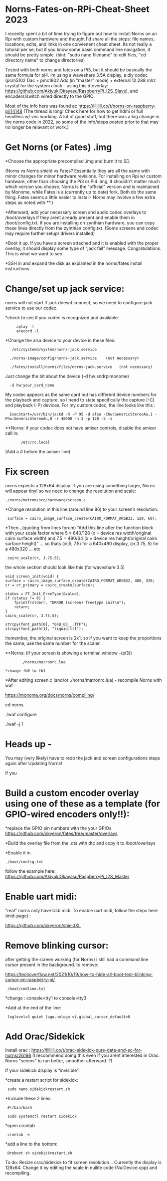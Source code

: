 # Norns-Fates-on-RPi-Cheat-Sheet  2023
I recently spent a bit of time trying to figure out how to install Norns on an Rpi with custom hardware and thought I'd share all the steps: file names, locations, edits, and links in one convienent cheat sheet.  Its not really a tutorial per se; but if you know some basic command line navigation, it should be pretty simple.   (hint: "sudo nano filename" to edit files,  "cd directory name" to change directories)     

Tested with both norns and fates on a Pi3, but it should be basically the same formula for pi4. Im using a waveshare 3.5A display,  a diy codec (pcm5102 Dac + pmc1802 Adc (in "master" mode) + external 12.288 mhz crystal for the system clock - using this dtoverlay: https://github.com/AkiyukiOkayasu/RaspberryPi_I2S_Slave), and encoders/switch wired directly to the GPIO. 

Most of the info here was found at:  https://llllllll.co/t/norns-on-raspberry-pi/14148    (The thread is long!  Check here for how to get hdmi or full headless w/ vnc working.   A lot of good stuff, but there was a big change in the norns code in 2022, so some of the info/steps posted prior to that may no longer be relavant or work.)

# Get Norns (or Fates) .img
*Choose the appropriate precompiled .img and burn it to SD.  

(Norns vs Norns shield vs Fates?  Essentially they are all the same with minor changes for minor hardware revisions.   For installing on Rpi w/ custom hardware, other than choosing the Pi3 or Pi4 .img, it shouldn't matter much which version you choose.  Norns is the "official" version and is maintained by Monome, while Fates is a (currently up to date) fork. Both do the same thing.  Fates seems a little easier to install- Norns may involve a few extra steps as noted with **.)

*Afterward, add your necessary screen and audio codec overlays to /boot/overlays if they arent already present and enable them in /boot/config.txt.  If you are installing on zynthian hardware, you can copy these lines directly from the zynthian config.txt.   (Some screens and codec may require further setup/ drivers installed)

*Boot it up.   If you have a screen attached and it is enabled with the proper overlay, it should  display  some type of “jack fail” message.  Congratulations. This is what we want to see.

*SSH in and expand the disk as explained in the norns/fates install instructions.


# Change/set up jack service:
norns will not start if jack doesnt connect, so we need to configure jack service to use our codec.

*check to see if you codec is recognized and available:
         
         aplay -l
         arecord -l

*Change the alsa device to your device in these files: 
 
       /etc/systemd/system/norns-jack.service
 
      ./norns-image/config/norns-jack.service    (not necessary)
 
      ./fates/install/norns/files/norns-jack.service   (not necessary)

Just change the bit about the device (-d hw:sndrpimonome)  

      -d hw:your_card_name
      
My codec appears as the same card but has different device numbers for the playback and capture, so I need to state specifically the capture (-C) and playback (-P)  devices.   For my custom codec, the line looks like this :

      ExecStart=/usr/bin/jackd -R -P 95 -d alsa -Chw:GenericStereoAu,1 -Phw:GenericStereoAu,0 -r 48000 -n 3 -p 128 -S -s


**Norns: if your codec does not have amixer controls, disable the amixer call in:  
 
           /etc/rc.local

  (Add a # before the amixer line)



# Fix screen 
norns expects a 128x64 display.  if you are using something larger, Norns will appear tiny! so we need to change the resolution and scale:

    ./norns/matron/src/hardware/screen.c

*Change resolution in this line (around line 86) to your screen’s resolution:

     surface = cairo_image_surface_create(CAIRO_FORMAT_ARGB32, 120, 60);

*Then…(quoting from lines forum)  “Add this line after the function block with your scale factor
where 5 = 640/128
(x = device res width/original cairo surface width)
and 7.5 = 480/64
(x = device res height/original cairo surface height)”    ....so thats (cr,5, 7.5) for a 640x480 display,   (cr,3.75, 5) for a 480x320  ... etc

     cairo_scale(cr, 3.75,5);
   

the whole section should look like this (for waveshare 3.5)

    void screen_init(void) {
    surface = cairo_image_surface_create(CAIRO_FORMAT_ARGB32, 480, 320;
    cr = cr_primary = cairo_create(surface);

    status = FT_Init_FreeType(&value);
    if (status != 0) {
        fprintf(stderr, "ERROR (screen) freetype init\n");
        return;
    }
    cairo_scale(cr, 3.75,5);
    
    strcpy(font_path[0], "04B_03__.TTF");
    strcpy(font_path[1], "liquid.ttf");
    
!remember, the original screen is 2x1, so if you want to keep the proportions the same, use the same number for the scaler.  

**Norns: (if your screen is showing a terminal window -(pi3))

           ./norns/matronrc.lua      
           
    *change fb0 to fb1 



*After editing screen.c (and/or ./norns/matronrc.lua)  - recompile Norns with waf
 
 https://monome.org/docs/norns/compiling/

  cd norns

 ./waf configure

 ./waf -j 1

# Heads up -  
You may (very likely) have to redo the jack and screen configurations steps again after Updating Norns!

If you

# Build a custom encoder overlay using one of these as a template  (for GPIO-wired encoders only!!): 
*replace the GPIO pin numbers with the your GPIOs
https://github.com/okyeron/fates/tree/master/overlays

*Build the overlay file from the .dts  with dtc  and copy it to /boot/overlays

*Enable it in  
     
     /boot/config.txt

follow the example here:  https://github.com/AkiyukiOkayasu/RaspberryPi_I2S_Master


# Enable uart midi:
"real" norns only have Usb midi. To enable uart midi, follow the steps here (mid-page) :

https://github.com/okyeron/shieldXL


# Remove blinking cursor:
after getting the screen working (for Norns) i still had a command line cursor present in the background. 
to remove:

https://techoverflow.net/2021/10/19/how-to-hide-all-boot-text-blinking-cursor-on-raspberry-pi/

     /boot/cmdline.txt
 
*change :  console=tty1 to console=tty3

*Add at the end of the line:  

     loglevel=3 quiet logo.nologo vt.global_cursor_default=0



# Add Orac/Sidekick
Install orac :   https://llllllll.co/t/orac-sidekick-pure-data-and-sc-for-norns/26198
(I reccommend doing this even if you arent interested in Orac.  Norns "seems" to run better, smoother afterward.   ?)

If your sidekick display is “invisible”:

*create a restart script  for sidekick:

     sudo nano sidekickrestart.sh

*Include these 2 lines:

     #!/bin/bash

     sudo systemctl restart sidekick

*open crontab 

     crontab -e  

*add a line to the bottom:

     @reboot sh sidekickrestart.sh

To do:   Resize orac/sidekick to fit screen resolution... Currently the display is 128x64.   Change it by editing the scale in nuilite code (NuiDevice.cpp)  and recompiling. 
 


